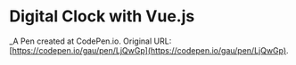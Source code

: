 # Digital Clock with Vue.js
 _A Pen created at CodePen.io. Original URL: [https://codepen.io/gau/pen/LjQwGp](https://codepen.io/gau/pen/LjQwGp).

 